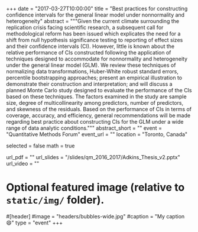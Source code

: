 +++
date = "2017-03-27T10:00:00"
title = "Best practices for constructing confidence intervals for the general linear model under nonnormality and heterogeneity"
abstract = """Given the current climate surrounding the replication crisis facing scientific research, a subsequent call for methodological reform has been issued which explicates the need for a shift from null hypothesis significance testing to reporting of effect sizes and their confidence intervals (CI). However, little is known about the relative performance of CIs constructed following the application of techniques designed to accommodate for nonnormality and heterogeneity under the general linear model (GLM). We review these techniques of normalizing data transformations, Huber-White robust standard errors, percentile bootstrapping approaches; present an empirical illustration to demonstrate their construction and interpretation; and will discuss a planned Monte Carlo study designed to evaluate the performance of the CIs based on these techniques. The factors examined in the study are sample size, degree of multicollinearity among predictors, number of predictors, and skewness of the residuals.  Based on the performance of CIs in terms of coverage, accuracy, and efficiency, general recommendations will be made regarding best practice about constructing CIs for the GLM under a wide range of data analytic conditions."""
abstract_short = ""
event = "Quantitative Methods Forum"
event_url = ""
location = "Toronto, Canada"

selected = false
math = true

url_pdf = ""
url_slides = "/slides/qm_2016_2017/Adkins_Thesis_v2.pptx"
url_video = ""

# Optional featured image (relative to `static/img/` folder).
#[header]
#image = "headers/bubbles-wide.jpg"
#caption = "My caption :smile:"
type = "event"
+++
